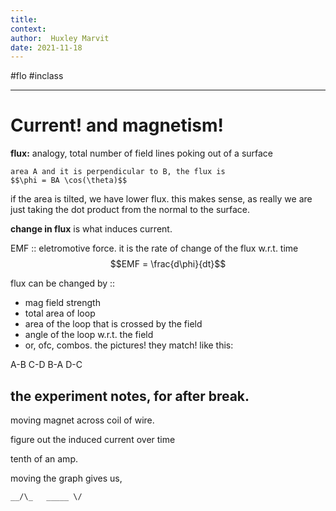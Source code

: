 ```yaml
---
title:   
context: 
author:  Huxley Marvit
date: 2021-11-18
---
```


#flo  #inclass 

***

# Current! and magnetism!

**flux:** analogy, total number of field lines poking out of a surface

```ad-important
area A and it is perpendicular to B, the flux is 
$$\phi = BA \cos(\theta)$$
```
if the area is tilted, we have lower flux. this makes sense, as really we are just taking the dot product from the normal to the surface.

**change in flux** is what induces current.


EMF :: eletromotive force. it is the rate of change of the flux w.r.t. time
$$EMF = \frac{d\phi}{dt}$$

flux can be changed by ::
- mag field strength 
- total area of loop
- area of the loop that is crossed by the field
- angle of the loop w.r.t. the field
- or, ofc, combos.
the pictures! they match! like this: 

A-B
C-D
B-A
D-C

## the experiment notes, for after break.


moving magnet across coil of wire.

figure out the induced current over time

tenth of an amp.

moving the graph gives us,

`
__/\_	_____
		  \/
`








